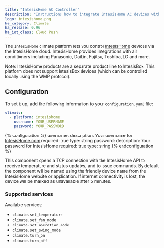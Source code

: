 ```yaml
---
title: "IntesisHome AC Controller"
description: "Instructions how to integrate IntesisHome AC devices with Home Assistant"
logo: intesishome.png
ha_category: Climate
ha_release: 0.96
ha_iot_class: Cloud Push
---
```


The `IntesisHome` climate platform lets you control [IntesisHome](https://www.intesishome.com) devices via the IntesisHome cloud. IntesisHome provides integrations with air conditioners including Panasonic, Daikin, Fujitsu, Toshiba, LG and more.

Note: IntesisHome products are a separate product line to IntesisBox. This platform does not support IntesisBox devices (which can be controlled locally using the WMP protocol).

## Configuration

To set it up, add the following information to your `configuration.yaml` file:

```yaml
climate:
  - platform: intesishome
    username: YOUR_USERNAME
    password: YOUR_PASSWORD
```

{% configuration %}
username:
  description: Your username for [IntesisHome.com](https://user.intesishome.com) 
  required: true
  type: string
password:
  description: Your password for IntesisHome
  required: true
  type: string
{% endconfiguration %}

This component opens a TCP connection with the IntesisHome API to receive temperature and status updates, and to issue commands.
By default the component will be named using the friendly device name from the IntesisHome website or application.
If internet connectivity is lost, the device will be marked as unavailable after 5 minutes.

### Supported services

Available services:

- `climate.set_temperature`
- `climate.set_fan_mode`
- `climate.set_operation_mode`
- `climate.set_swing_mode`
- `climate.turn_on`
- `climate.turn_off`

